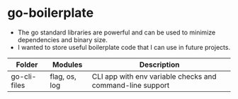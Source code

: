 # go-boilerplate

* The go standard libraries are powerful and can be used to minimize dependencies and binary size.
* I wanted to store useful boilerplate code that I can use in future projects.


| Folder | Modules | Description |
|--------|-------------|---------|
| go-cli-files | flag, os, log | CLI app with env variable checks and command-line support |

